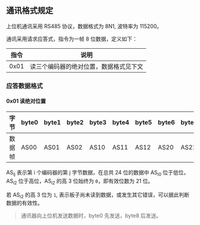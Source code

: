 ## 通讯格式规定

上位机通讯采用 RS485 协议，数据格式为 8N1, 波特率为 115200。

通讯采用请求应答式，指令为一帧 8 位数据，定义如下：

指令|说明
---|---
0x01|读三个编码器的绝对位置，数据格式见下文

### 应答数据格式

#### 0x01 读绝对位置

字节 | byte0 | byte1 | byte2 | byte3 | byte4 | byte5 | byte6 | byte7 | byte8
---- | ----- | ----- | ----- | ----- | ----- | ----- | ----- | ----- | -----
数据帧 | AS00 | AS01 | AS02 | AS10 | AS11 | AS12 | AS20 | AS21 | AS22 

AS<sub>ij</sub> 表示第 i 个编码器的第 j 字节数据，在总共 24 位的数据中 AS<sub>i0</sub> 位于低位，AS<sub>i2</sub> 位于高位，AS<sub>i2</sub> 的高 3 位始终为 `0`，即有效位数为 21 位。

若 AS<sub>i2</sub> 的高 3 位为 `1`, 表示板子尚未读到数据，或发生其它错误，可以据此判断数据的有效性。

> 通讯器向上位机发送数据时，byte0 先发送，byte8 后发送。